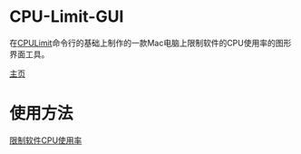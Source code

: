# CPU-Limit-GUI
在[CPULimit](https://github.com/opsengine/cpulimit)命令行的基础上制作的一款Mac电脑上限制软件的CPU使用率的图形界面工具。

[主页](https://dev-coco.github.io/)
# 使用方法
[限制软件CPU使用率](https://dev-coco.github.io/blog/CPU-Limit-GUI.html)
